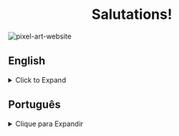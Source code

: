 <h1 align="center">Salutations!</h1>

<img align="center" src="https://i.imgur.com/Vk26CHZ.gif" alt="pixel-art-website" />

## English
<details>
  
<summary>Click to Expand</summary>

### About
<p>Allowing the user to color a simple 5x5 gird of pixels, this web page was made in order to practice JavaScript functionalities relating to the DOM, web storage and event handling.</p>

### Techs & Tools
<img src="https://img.shields.io/badge/HTML-%20-orange" alt="html-shield" />
<img src="https://img.shields.io/badge/CSS-%20-blue" alt="css-shield" />
<img src="https://img.shields.io/badge/JavaScript-%20-yellow" alt="javascript-shield" />

### Installation & Execution
<p>If you wish to run this web page on your machine, follow these steps:</p>

<ol>

<li>Make a new directory</li>
```
mkdir sampaio-projects
```
<li>Enter it and clone the repo:</li>
```
cd sampaio-projects
git clone git@github.com:RafaelSampaioMoura/PixelArtWebsite.git
```
<li>Then either execute the index file through your preferred web browser:</li>
```
browsername index.html
```
<li>Or open VS Code and click on "Go Live" at the bottom of the page:</li>
<img src="https://i.imgur.com/js58OzZ.png" alt="vscode-go-live" />

</ol>
  
</details>

## Português
  
  <details>
  
<summary>Clique para Expandir</summary>

### About
<p>Página da web que permite ao usuário colorir um grid 5x5 de pixels, criado com o intuito de praticar funcionalidades da linguagem JavaScript relacionadas ao DOM, eventos e armazenamento web.</p>

### Techs & Ferramentas
<img src="https://img.shields.io/badge/HTML-%20-orange" alt="html-shield" />
<img src="https://img.shields.io/badge/CSS-%20-blue" alt="css-shield" />
<img src="https://img.shields.io/badge/JavaScript-%20-yellow" alt="javascript-shield" />

### Instalação & Uso
<p>Se você deseja rodar essa página na sua máquina, siga os seguintes passos:</p>

<ol>

<li>Crie um novo diretório</li>
```
mkdir sampaio-projects
```
<li>Entre na pasta e clone o repositório:</li>
```
cd sampaio-projects
git clone git@github.com:RafaelSampaioMoura/PixelArtWebsite.git
```

<li>Daí você pode executar o arquivo index a partir da linha de comando usando o seu navegador de preferência:</li>
```
browsername index.html
```
<li>Ou você pode utilizar a funcionalidade "Go Live" do VS Code:</li>
<img src="https://i.imgur.com/js58OzZ.png" alt="vscode-go-live" />

</ol>
  
</details>
